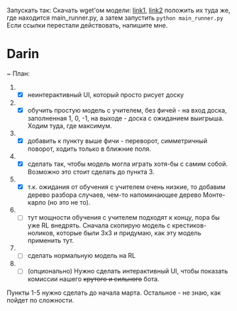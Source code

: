 Запускать так:
Скачать wget'ом модели: [link1](https://doc-0g-ak-docs.googleusercontent.com/docs/securesc/qd5e9hd3ne1dqr7m6uia9qmovvpgbtdj/q87qokai3ltlpl9oavm8n8vkuong4r22/1553335200000/06851796409939504167/06851796409939504167/13LW39zRfO5RZ3wGpDkFRdnbSX3dqkL_A?e=download), [link2](https://doc-0c-ak-docs.googleusercontent.com/docs/securesc/qd5e9hd3ne1dqr7m6uia9qmovvpgbtdj/5d30aoc49i111ocpk9rmaoifg4mj4hil/1553335200000/06851796409939504167/06851796409939504167/16j4xKRj6943yklJex_f40yatGJYXT8Gi?e=download) положить их туда же, где находится main_runner.py, а затем запустить `python main_runner.py`
Если ссылки перестали действовать, напишите мне.

# Darin
~
План:
1) - [x] неинтерактивный UI, который просто рисует доску
2) - [x] обучить простую модель с учителем, без фичей - на вход доска, заполненная 1, 0, -1, на выходе - доска с ожиданием выигрыша. Ходим туда, где максимум.
3) - [x] добавить к пункту выше фичи - переворот, симметричный поворот, ходить только в ближние поля.
4) - [x] сделать так, чтобы модель могла играть хотя-бы с самим собой. Возможно это стоит сделать до пункта 3.
5) - [x] т.к. ожидания от обучения с учителем очень низкие, то добавим дерево разбора случаев, чем-то напоминающее дерево Монте-карло (но это не то).
6) - [ ] тут мощности обучения с учителем подходят к концу, пора бы уже RL внедрять. Сначала скопирую модель с крестиков-ноликов, которые были 3x3 и придумаю, как эту модель применить тут.
7) - [ ] сделать нормальную модель на RL
8) - [ ] (опционально) Нужно сделать интерактивный UI, чтобы показать комиссии нашего <s>крутого и сильного</s> бота.

Пункты 1-5 нужно сделать до начала марта. Остальное - не знаю, как пойдет по сложности.

